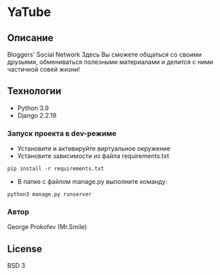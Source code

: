 # YaTube
## Описание

Bloggers' Social Network
Здесь Вы сможете общаться со своими друзьями, обмениваться полезными материалами и делится с ними частичкой совей жизни!

## Технологии

- Python 3.9
- Django 2.2.19


### Запуск проекта в dev-режиме
- Установите и активируйте виртуальное окружение
- Установите зависимости из файла requirements.txt
```
pip install -r requirements.txt
``` 
- В папке с файлом manage.py выполните команду:
```
python3 manage.py runserver
```
### Автор
George Prokofev (Mr.Smile)

## License

BSD 3